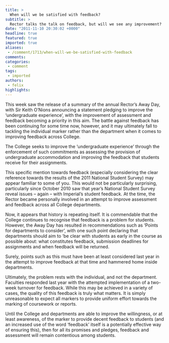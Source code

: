 ```yaml
---
title: >
  When will we be satisfied with feedback?
subtitle: >
  Rector talks the talk on feedback, but will we see any improvement?
date: "2011-11-10 20:30:02 +0000"
headline: true
featured: true
imported: true
aliases:
 - /comment/1713/when-will-we-be-satisfied-with-feedback
comments:
categories:
 - comment
tags:
 - imported
authors:
 - felix
highlights:
---
```


This week saw the release of a summary of the annual Rector’s Away Day, with Sir Keith O’Nions announcing a statement pledging to improve the ‘undergraduate experience’, with the improvement of assessment and feedback becoming a priority in this aim. The battle against feedback has been continuing for some time now, however, and it may ultimately fall to tackling the individual marker rather than the department when it comes to improving feedback across College.

The College seeks to improve the ‘undergraduate experience’ through the enforcement of such commitments as assessing the provision of undergraduate accommodation and improving the feedback that students receive for their assignments.

This specific mention towards feedback (especially considering the clear reference towards the results of the 2011 National Student Survey) may appear familiar to some of you. This would not be particularly surprising, particularly since October 2010 saw that year’s National Student Survey reveal issues – again – with Imperial’s student feedback. At the time, the Rector became personally involved in an attempt to improve assessment and feedback across all College departments.

Now, it appears that history is repeating itself. It is commendable that the College continues to recognise that feedback is a problem for students. However, the Away Day has resulted in recommendations such as ‘Points for departments to consider’, with one such point declaring that departments should aim to ‘be clear with students as early in the course as possible about: what constitutes feedback, submission deadlines for assignments and when feedback will be returned.

Surely, points such as this must have been at least considered last year in the attempt to improve feedback at that time and hammered home inside departments.

Ultimately, the problem rests with the individual, and not the department. Faculties responded last year with the attempted implementation of a two-week turnover for feedback. While this may be achieved in a variety of cases, the quality of this feedback is truly what matters. It is simply unreasonable to expect all markers to provide uniform effort towards the marking of coursework or reports.

Until the College and departments are able to improve the willingness, or at least awareness, of the marker to provide decent feedback to students (and an increased use of the word ‘feedback’ itself is a potentially effective way of ensuring this), then for all its promises and pledges, feedback and assessment will remain contentious among students.
